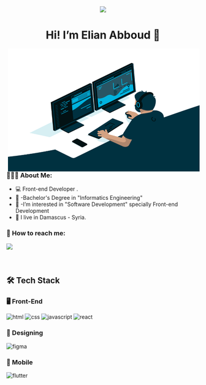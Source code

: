 <div align="center">
  <img src="https://user-images.githubusercontent.com/22107794/139580686-887df369-edb8-4bc8-b607-4fbf6d7e4866.gif">
</div>

<h1  align="center"> Hi! I’m Elian Abboud 👋</h1>

<img align="right" alt="GIF" src="https://github.com/ivan-abboud/ivan-abboud/blob/main/code.gif?raw=true" width="500" height="320" width="350px" />

<h3 align="left">👨🏻‍💻 About Me:</h3>

- 💻 Front-end Developer .
- 👀 -Bachelor's Degree in "Informatics Engineering"
- 🚀 -I’m interested in "Software Development" specially Front-end Development
- 📌 I live in Damascus - Syria.

<h3 align="left">💬 How to reach me:</h3>
<div>
   <a href="https://www.linkedin.com/in/elian-abboud/" target="_blank"><img src="https://img.shields.io/badge/-LinkedIn-%230077B5?style=for-the-badge&logo=linkedin&logoColor=white" target="_blank"></a>  
  </div>
  <br><br>

## 🛠 Tech Stack

<h3>🖥️ Front-End</h3>
<div>
  <img 
    src="https://img.shields.io/badge/HTML5-E34F26?style=for-the-badge&amp;logo=html5&amp;logoColor=white" 
    alt="html">
  <img 
    src="https://img.shields.io/badge/CSS3-1572B6?style=for-the-badge&amp;logo=css3&amp;logoColor=white" 
    alt="css">
  <img 
    src="https://img.shields.io/badge/JavaScript-323330?style=for-the-badge&amp;logo=javascript&amp;logoColor=F7DF1E" 
    alt="javascript"> 
  <img 
    src="https://img.shields.io/badge/React-0D0627?style=for-the-badge&amp;logo=react&amp;logoColor=61DAFB" 
    alt="react">
</div>


<h3>🎨 Designing</h3>
<div>
  <img 
    src="https://img.shields.io/badge/Figma-F24E1E?style=for-the-badge&logo=figma&logoColor=white" 
    alt="figma">  
</div>

<h3>📱 Mobile</h3>
<div>  
  <img 
    src="https://img.shields.io/badge/flutter-0D0627?style=for-the-badge&logo=react&logoColor=61DAFB" 
    alt="flutter">    
</div>

